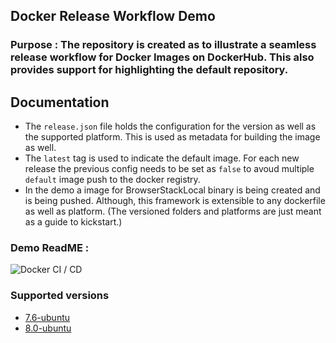 ## Docker Release Workflow Demo

### Purpose : The repository is created as to illustrate a seamless release workflow for Docker Images on DockerHub. This also provides support for highlighting the default repository. 

## Documentation
- The `release.json` file holds the configuration for the version as well as the supported platform. This is used as metadata for building the image as well.
- The `latest` tag is used to indicate the default image. For each new release the previous config needs to be set as `false` to avoud multiple `default` image push to the docker registry.
- In the demo a image for BrowserStackLocal binary is being created and is being pushed. Although, this framework is extensible to any dockerfile as well as platform. (The versioned folders and platforms are just meant as a guide to kickstart.)


### Demo ReadME : 
![Docker CI / CD](https://github.com/Raj-7799/docker_test/workflows/Docker%20CI%20/%20CD/badge.svg)

### Supported versions

- [7.6-ubuntu](https://github.com/Raj-7799/docker_test/tree/master/7.6/ubuntu)
- [8.0-ubuntu](https://github.com/Raj-7799/docker_test/tree/master/8.0/ubuntu)
